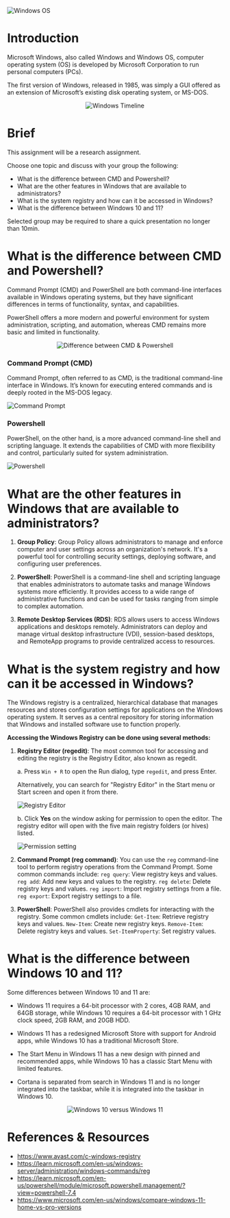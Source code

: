 ![Windows OS](https://www.digitaltrends.com/wp-content/uploads/2018/06/cropped-windows-7-wallpaper.jpg?p=1)

# Introduction

Microsoft Windows, also called Windows and Windows OS, computer operating system (OS) is developed by Microsoft Corporation to run personal computers (PCs).

The first version of Windows, released in 1985, was simply a GUI offered as an extension of Microsoft’s existing disk operating system, or MS-DOS.

<p align="center">
  <img src="https://cdn.ttgtmedia.com/rms/onlineimages/microsoft_windows_timeline_the_38_year_evolution-f_mobile.png" alt="Windows Timeline">
</p>

# Brief
This assignment will be a research assignment.

Choose one topic and discuss with your group the following:

- What is the difference between CMD and Powershell?
- What are the other features in Windows that are available to administrators?
- What is the system registry and how can it be accessed in Windows?
- What is the difference between Windows 10 and 11?

Selected group may be required to share a quick presentation no longer than 10min.

# What is the difference between CMD and Powershell?

Command Prompt (CMD) and PowerShell are both command-line interfaces available in Windows operating systems, but they have significant differences in terms of functionality, syntax, and capabilities.

PowerShell offers a more modern and powerful environment for system administration, scripting, and automation, whereas CMD remains more basic and limited in functionality.

<p align="center">
  <img src="https://3ba1f5b2.rocketcdn.me/wp-content/uploads/2018/04/PowerShell-VERSUS-Command-Prompt.jpg" alt="Difference between CMD & Powershell">
</p>

### Command Prompt (CMD)

Command Prompt, often referred to as CMD, is the traditional command-line interface in Windows. It’s known for executing entered commands and is deeply rooted in the MS-DOS legacy.

![Command Prompt](https://miro.medium.com/v2/resize:fit:1400/format:webp/1*1xcfRT1PEItJkUDP3npxrg.png)

### Powershell

PowerShell, on the other hand, is a more advanced command-line shell and scripting language. It extends the capabilities of CMD with more flexibility and control, particularly suited for system administration.

![Powershell](https://miro.medium.com/v2/resize:fit:1400/format:webp/1*Jsb_bt1MMgGqgocts92arQ.png)

# What are the other features in Windows that are available to administrators?

1. **Group Policy**: Group Policy allows administrators to manage and enforce computer and user settings across an organization's network. It's a powerful tool for controlling security settings, deploying software, and configuring user preferences.

2. **PowerShell**: PowerShell is a command-line shell and scripting language that enables administrators to automate tasks and manage Windows systems more efficiently. It provides access to a wide range of administrative functions and can be used for tasks ranging from simple to complex automation.

3. **Remote Desktop Services (RDS)**: RDS allows users to access Windows applications and desktops remotely. Administrators can deploy and manage virtual desktop infrastructure (VDI), session-based desktops, and RemoteApp programs to provide centralized access to resources.

# What is the system registry and how can it be accessed in Windows?

The Windows registry is a centralized, hierarchical database that manages resources and stores configuration settings for applications on the Windows operating system. It serves as a central repository for storing information that Windows and installed software use to function properly.

**Accessing the Windows Registry can be done using several methods:**

1. **Registry Editor (regedit)**: The most common tool for accessing and editing the registry is the Registry Editor, also known as regedit. 

    a. Press `Win + R` to open the Run dialog, type `regedit`, and press Enter.

    Alternatively, you can search for "Registry Editor" in the Start menu or Start screen and open it from there.

    ![Registry Editor](https://academy.avast.com/hs-fs/hubfs/New_Avast_Academy/what_is_the_windows_registry_academy/img-02.png?width=700&name=img-02.png)

    b. Click **Yes** on the window asking for permission to open the editor. The registry editor will open with the five main registry folders (or hives) listed.

    ![Permission setting](https://academy.avast.com/hs-fs/hubfs/New_Avast_Academy/what_is_the_windows_registry_academy/img-03.png?width=2780&name=img-03.png)

2. **Command Prompt (reg command)**: You can use the `reg` command-line tool to perform registry operations from the Command Prompt. Some common commands include:
`reg query`: View registry keys and values.
`reg add`: Add new keys and values to the registry.
`reg delete`: Delete registry keys and values.
`reg import`: Import registry settings from a file.
`reg export`: Export registry settings to a file.

3. **PowerShell**: PowerShell also provides cmdlets for interacting with the registry. Some common cmdlets include:
`Get-Item`: Retrieve registry keys and values.
`New-Item`: Create new registry keys.
`Remove-Item`: Delete registry keys and values.
`Set-ItemProperty`: Set registry values.

# What is the difference between Windows 10 and 11?

Some differences between Windows 10 and 11 are:

- Windows 11 requires a 64-bit processor with 2 cores, 4GB RAM, and 64GB storage, while Windows 10 requires a 64-bit processor with 1 GHz clock speed, 2GB RAM, and 20GB HDD.

- Windows 11 has a redesigned Microsoft Store with support for Android apps, while Windows 10 has a traditional Microsoft Store. 

- The Start Menu in Windows 11 has a new design with pinned and recommended apps, while Windows 10 has a classic Start Menu with limited features.

- Cortana is separated from search in Windows 11 and is no longer integrated into the taskbar, while it is integrated into the taskbar in Windows 10.

<p align="center">
  <img src="https://cdn-dfknk.nitrocdn.com/BMGKLORDabDBCUPuWOjTkLVrPSWteURh/assets/images/optimized/rev-da88bc7/www.stellarinfo.co.in/blog/wp-content/uploads/2022/05/Comparison-Table-Windows-10-vs-Windows-11.jpg" alt="Windows 10 versus Windows 11">
</p>

# References & Resources
- https://www.avast.com/c-windows-registry
- https://learn.microsoft.com/en-us/windows-server/administration/windows-commands/reg
- https://learn.microsoft.com/en-us/powershell/module/microsoft.powershell.management/?view=powershell-7.4
- https://www.microsoft.com/en-us/windows/compare-windows-11-home-vs-pro-versions